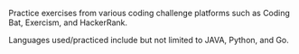 Practice exercises from various coding challenge platforms such as Coding Bat, Exercism, and HackerRank.

Languages used/practiced include but not limited to JAVA, Python, and Go.
